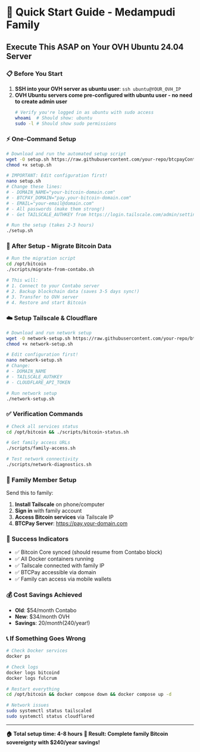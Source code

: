 # 🚀 Quick Start Guide - Medampudi Family
## Execute This ASAP on Your OVH Ubuntu 24.04 Server

### 📋 Before You Start
1. **SSH into your OVH server as ubuntu user**: `ssh ubuntu@YOUR_OVH_IP`
2. **OVH Ubuntu servers come pre-configured with ubuntu user - no need to create admin user**
   ```bash
   # Verify you're logged in as ubuntu with sudo access
   whoami  # Should show: ubuntu
   sudo -l # Should show sudo permissions
   ```

### ⚡ One-Command Setup
```bash
# Download and run the automated setup script
wget -O setup.sh https://raw.githubusercontent.com/your-repo/btcpayContaboserver/main/medampudi/ovh-automated-setup.sh
chmod +x setup.sh

# IMPORTANT: Edit configuration first!
nano setup.sh
# Change these lines:
# - DOMAIN_NAME="your-bitcoin-domain.com" 
# - BTCPAY_DOMAIN="pay.your-bitcoin-domain.com"
# - EMAIL="your-email@domain.com"
# - All passwords (make them strong!)
# - Get TAILSCALE_AUTHKEY from https://login.tailscale.com/admin/settings/keys

# Run the setup (takes 2-3 hours)
./setup.sh
```

### 🔄 After Setup - Migrate Bitcoin Data
```bash
# Run the migration script
cd /opt/bitcoin
./scripts/migrate-from-contabo.sh

# This will:
# 1. Connect to your Contabo server
# 2. Backup blockchain data (saves 3-5 days sync!)
# 3. Transfer to OVH server  
# 4. Restore and start Bitcoin
```

### ☁️ Setup Tailscale & Cloudflare
```bash
# Download and run network setup
wget -O network-setup.sh https://raw.githubusercontent.com/your-repo/btcpayContaboserver/main/medampudi/tailscale-cloudflare-setup.sh
chmod +x network-setup.sh

# Edit configuration first!
nano network-setup.sh
# Change:
# - DOMAIN_NAME
# - TAILSCALE_AUTHKEY  
# - CLOUDFLARE_API_TOKEN

# Run network setup
./network-setup.sh
```

### ✅ Verification Commands
```bash
# Check all services status
cd /opt/bitcoin && ./scripts/bitcoin-status.sh

# Get family access URLs
./scripts/family-access.sh

# Test network connectivity
./scripts/network-diagnostics.sh
```

### 📱 Family Member Setup
Send this to family:
1. **Install Tailscale** on phone/computer
2. **Sign in** with family account
3. **Access Bitcoin services** via Tailscale IP
4. **BTCPay Server**: https://pay.your-domain.com

### 🎯 Success Indicators
- ✅ Bitcoin Core synced (should resume from Contabo block)
- ✅ All Docker containers running
- ✅ Tailscale connected with family IP
- ✅ BTCPay accessible via domain
- ✅ Family can access via mobile wallets

### 💰 Cost Savings Achieved
- **Old**: $54/month Contabo
- **New**: $34/month OVH  
- **Savings**: $20/month ($240/year!)

### 📞 If Something Goes Wrong
```bash
# Check Docker services
docker ps

# Check logs
docker logs bitcoind
docker logs fulcrum

# Restart everything
cd /opt/bitcoin && docker compose down && docker compose up -d

# Network issues
sudo systemctl status tailscaled
sudo systemctl status cloudflared
```

---
**🏠 Total setup time: 4-8 hours**
**🎯 Result: Complete family Bitcoin sovereignty with $240/year savings!**